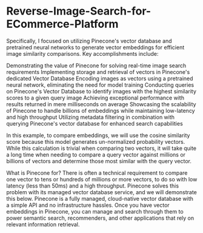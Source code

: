 # Reverse-Image-Search-for-ECommerce-Platform

 Specifically, I focused on utilizing Pinecone's vector database and pretrained neural networks to generate vector embeddings for efficient image similarity comparisons. Key accomplishments include:

Demonstrating the value of Pinecone for solving real-time image search requirements
Implementing storage and retrieval of vectors in Pinecone's dedicated Vector Database
Encoding images as vectors using a pretrained neural network, eliminating the need for model training
Conducting queries on Pinecone's Vector Database to identify images with the highest similarity scores to a given query image
Achieving exceptional performance with results returned in mere milliseconds on average
Showcasing the scalability of Pinecone to handle billions of embeddings while maintaining low-latency and high throughput
Utilizing metadata filtering in combination with querying Pinecone's vector database for enhanced search capabilities

In this example, to compare embeddings, we will use the cosine similarity score because this model generates un-normalized probability vectors. While this calculation is trivial when comparing two vectors, it will take quite a long time when needing to compare a query vector against millions or billions of vectors and determine those most similar with the query vector.

What is Pinecone for?
There is often a technical requirement to compare one vector to tens or hundreds of millions or more vectors, to do so with low latency (less than 50ms) and a high throughput. Pinecone solves this problem with its managed vector database service, and we will demonstrate this below.
Pinecone is a fully managed, cloud-native vector database with a simple API and no infrastructure hassles. Once you have vector embeddings in Pinecone, you can manage and search through them to power semantic search, recommenders, and other applications that rely on relevant information retrieval.
